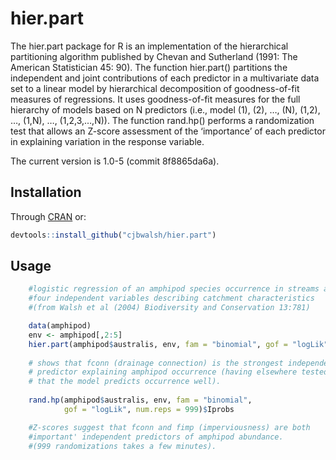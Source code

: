 
<!-- README.md is generated from README.Rmd. Please edit that file -->

# hier.part

The hier.part package for R is an implementation of the hierarchical
partitioning algorithm published by Chevan and Sutherland (1991: The
American Statistician 45: 90). The function hier.part() partitions the
independent and joint contributions of each predictor in a multivariate
data set to a linear model by hierarchical decomposition of
goodness-of-fit measures of regressions. It uses goodness-of-fit
measures for the full hierarchy of models based on N predictors (i.e.,
model (1), (2), …, (N), (1,2), …, (1,N), …, (1,2,3,…,N)). The function
rand.hp() performs a randomization test that allows an Z-score
assessment of the ‘importance’ of each predictor in explaining variation
in the response variable.

The current version is 1.0-5 (commit 8f8865da6a).

## Installation

Through [CRAN](https://cran.r-project.org/package=hier.part)
or:

``` r
devtools::install_github("cjbwalsh/hier.part")
```

## Usage

``` r
    #logistic regression of an amphipod species occurrence in streams against
    #four independent variables describing catchment characteristics
    #(from Walsh et al (2004) Biodiversity and Conservation 13:781)

    data(amphipod)
    env <- amphipod[,2:5]
    hier.part(amphipod$australis, env, fam = "binomial", gof = "logLik")
    
    # shows that fconn (drainage connection) is the strongest independent 
    # predictor explaining amphipod occurrence (having elsewhere tested 
    # that the model predicts occurrence well).
    
    rand.hp(amphipod$australis, env, fam = "binomial", 
            gof = "logLik", num.reps = 999)$Iprobs

    #Z-scores suggest that fconn and fimp (imperviousness) are both
    #important' independent predictors of amphipod abundance. 
    #(999 randomizations takes a few minutes).  
```
